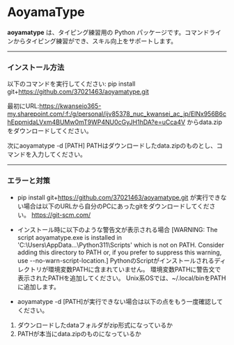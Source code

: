 # AoyamaType

**aoyamatype** は、タイピング練習用の Python パッケージです。コマンドラインからタイピング練習ができ、スキル向上をサポートします。

---
### インストール方法
以下のコマンドを実行してください:
pip install git+https://github.com/37021463/aoyamatype.git

最初にURL:https://kwanseio365-my.sharepoint.com/:f:/g/personal/ijv85378_nuc_kwansei_ac_jp/ElNx956B6chEppmidaLVxm4BUMw0mT9WP4NU0cGyJH1hDA?e=uCca4V からdata.zipをダウンロードしてください。

次にaoyamatype -d [PATH] PATHはダウンロードしたdata.zipのものとし、コマンドを入力してください。

---

### エラーと対策
+ pip install git+https://github.com/37021463/aoyamatype.git
が実行できない場合は以下のURLから自分のPCにあったgitをダウンロードしてください。  https://git-scm.com/

+ インストール時に以下のような警告文が表示される場合
[WARNING: The script aoyamatype.exe is installed in 'C:\Users\AppData\...\Python311\Scripts' which is not on PATH.
Consider adding this directory to PATH or, if you prefer to suppress this warning, use --no-warn-script-location.]
PythonのScriptがインストールされるディレクトリが環境変数PATHに含まれていません。  環境変数PATHに警告文で表示されたPATHを追加してください。  Unix系OSでは、~/.local/binをPATHに追加します。

+ aoyamatype -d [PATH]が実行できない場合は以下の点をもう一度確認してください。
1. ダウンロードしたdataフォルダがzip形式になっているか
2. PATHが本当にdata.zipのものになっているか
